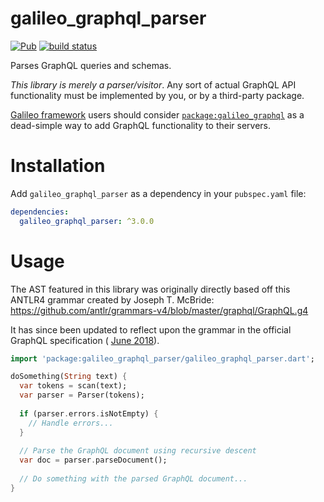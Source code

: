 # galileo_graphql_parser
[![Pub](https://img.shields.io/pub/v/galileo_graphql_parser.svg)](https://pub.dartlang.org/packages/galileo_graphql_parser)
[![build status](https://travis-ci.org/galileo-dart/graphql.svg)](https://travis-ci.org/insinfo/galileo/graphql)

Parses GraphQL queries and schemas.

*This library is merely a parser/visitor*. Any sort of actual GraphQL API functionality must be implemented by you,
or by a third-party package.

[Galileo framework](https://galileodart.com)
users should consider 
[`package:galileo_graphql`](https://pub.dartlang.org/packages/galileo_graphql)
as a dead-simple way to add GraphQL functionality to their servers.

# Installation
Add `galileo_graphql_parser` as a dependency in your `pubspec.yaml` file:

```yaml
dependencies:
  galileo_graphql_parser: ^3.0.0
```

# Usage
The AST featured in this library was originally directly based off this ANTLR4 grammar created by Joseph T. McBride:
https://github.com/antlr/grammars-v4/blob/master/graphql/GraphQL.g4

It has since been updated to reflect upon the grammar in the official GraphQL
specification (
[June 2018](https://facebook.github.io/graphql/June2018/)).

```dart
import 'package:galileo_graphql_parser/galileo_graphql_parser.dart';

doSomething(String text) {
  var tokens = scan(text);
  var parser = Parser(tokens);
  
  if (parser.errors.isNotEmpty) {
    // Handle errors...
  }
  
  // Parse the GraphQL document using recursive descent
  var doc = parser.parseDocument();
  
  // Do something with the parsed GraphQL document...
}
```
